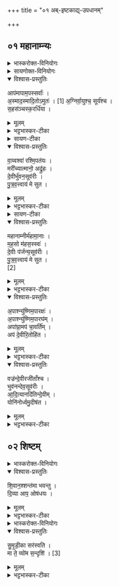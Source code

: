 +++
title = "०१ अब्-इष्टकाद्य्-उपधानम्"

+++
## ०१ महानाम्न्यः

<details><summary>भास्करोक्त-विनियोगः</summary>

उत्तरा महानाम्न्यः पञ्चानुष्टुभः ।  
ताभिस् सर्वाभिर् अध्ययन-काले उदकं संस्पृश्य  
अन्तेवासिने दद्याद् आचार्यो व्रताय ।  
उपधानकाले तु आद्याभिः तिसृभिः पृथगुपधाय  
ततो द्वाभ्याम् उपदध्यात् ।  

</details>

<details><summary>सायणोक्त-विनियोगः</summary>

अत्र बौधायने कल्पे तत्प्रकारोऽभिहितः- "एतेनाऽऽरुणकेतुको व्याख्यातो यावन्मन्त्रबीष्टकाः । लोकंपृणाश्च स्वयमातृणाश्चाऽऽप एव" इति । पूर्वत्र सावित्रादिचयनानामभिहितत्वादेतेनेति तत्परामर्शः । अब्रूपा इष्टका अबीष्टकाः । नात्रेष्टका मृदादिना निष्पादनीयाः । किं त्वाप एवेष्टकाबुद्ध्योपधेया इत्यर्थः । उपधानेऽस्मिन्कल्प एवमभिहितः- "उत्तरवेद्यावपनकाले तूष्णीं जानुदघ्नं खात्वाऽन्यत्र मृदं निवपति विदेरग्निरित्यादिर्लुप्यते । ध्रुवाऽसीति प्रतिपद्यते । हस्तग्राभमबीष्टका उपदध्यात् । 
भद्रं कर्णेभिरिति द्वाभ्यां शान्तिं कृत्वा ताभ्यामुपदधाति" इति । (हस्तग्राभं) हस्तग्राहं हस्तेन गृहीत्वा जलमित्यर्थः । तत्र शान्त्यर्थां प्रथमामृचमाह -  हे देवा इन्द्रादयो भद्रं कल्याणं श्रुतिस्मृतिवाक्यरूपं कर्णेभिराचार्यान्तेवासिरूपाणामृत्विग्यजमानरूपाणां वाऽस्माकं बहूनां कर्णैः युष्मत्प्रसादात्सर्वदा श्रोतुं समर्थाः स्याम । श्रुत्वा च यजत्रा यागक्षमा वयं भद्रं कल्याणं यज्ञादिकं कर्माक्षभिश्चक्षुरिन्द्रियैः साक्षात्पश्येम । स्थिरैरविकलैरङ्गैश्चक्षुरादिभिर्हस्तादिभिश्चावयवैस्तनूभिस्तथाविधशरीरैर्युक्ता वयं तुष्टुवांसो युष्मदीयां स्तुतिं कुर्वाणा यद्यस्मात्कारणाद्देवहितं देवेन प्रजापतिना समर्पितं सर्वमप्यायुर्व्यशेम विशेषेण प्राप्नवाम । तस्मादपमृत्योरभावाच्चिरं भद्रं शृणुयामेति पूर्वत्रान्वयः । 

अथ द्वितीयमाह-  वृद्धैर्महात्मभिः सदा पुराणादिषु श्रूयत इति वृद्धश्रवाः । तादृश इन्द्रो नोऽस्माकं स्वस्ति दधात्वध्ययनश्रवणानुष्ठानार्थं क्षेमं सम्पादयतु । विश्वं वेत्ति जानातीति विश्ववेदाः । तादृशः पूषाऽपि नः स्नस्ति दधातु । अरिष्टमहिंसा तस्य नेमिस्थानीयः । यथा लोहमयी नेमिः काष्ठमयस्य चक्रस्य भङ्गाभावाय पालयत्येवमयंतार्क्ष्यो गरुडोऽपि सर्पादिकृतां हिंसां निवार्य तत्पालकत्वादरिष्टनेमिः । तादृशस्तार्क्ष्यो नः स्वस्ति दधातु । 

एतन्मन्त्रद्वयं शान्त्यर्थमादौ पठित्वा तन्मन्त्रद्वयेनाबीष्टकाद्वयमुपदध्यात् ।  
कल्पः- "आपमापामिति पञ्चभिर्महानाम्नीभिरुष्णोदकम्" इति । उपदधातीत्यनुवर्तते ।
</details>

<details open><summary>विश्वास-प्रस्तुतिः</summary>

आप॑मापाम॒पस्सर्वाः॑ ।  
अ॒स्माद॒स्मादि॒तोऽमुतः॑ ।  [1]
अ॒ग्निर्वा॒युश्च॒ सूर्य॑श्च ।  
स॒हस॑ञ्चस्क॒रर्धि॑या ।  

</details>

<details><summary>मूलम्</summary>

आप॑मापाम॒पस्सर्वाः॑ ।  
अ॒स्माद॒स्मादि॒तोऽमुतः॑ ।  [1]
अ॒ग्निर्वा॒युश्च॒ सूर्य॑श्च ।  
स॒ह स॑ञ्चस्क॒रर्धि॑या ।  

</details>


<details><summary>भट्टभास्कर-टीका</summary>

तत्र प्रथमा - **आपमापामिति** ॥ आप्नोतेः छान्दसे लुङि लृदित्वादङ् । नित्यतायां च द्विर्वचनं, "अनुदात्तं च" इति द्वितीयस्य निघातः ।  वर्णव्यत्ययेन दीर्घत्वम् । **आपमापामिति** आपमापं पुनः पुनः प्राप्नुवानीति । "ऊडिदम्" इति अद्भ्यो विभक्तिरुदात्ता ।  भूत एव वा इति लुङ् - सर्वा अपः भृशं प्राप्तवानस्मीति ।

कास्सर्वा इत्याह - **आपमापामिति** स्थानात् यस्माद्यस्मात् आपः प्रस्रवन्ति । वीप्सायां द्विर्वचने व्यत्ययेन द्वितीयस्य निघाताभावः । उक्तं स्थानविशेषाभिप्रायेण । इदानीं सामान्याभिप्रायेणाप्याह - **इतः** पृथिव्याः **अमुतः** च दिवः रश्मिवाय्वादिभिरानीयन्ते विसृज्यन्ते च त्रयाणां "ऊडिदम्" इति विभक्तेरुदात्तत्वम् । ता एता अपः **अग्निः वायुश्च सूर्यश्च सह**भूताः **सञ्चस्कर** एते यूयं संस्कुरुत । 
छान्दसे लिटि मध्यमपुरुषे बहुवचने "ऋतश्च संयोगादेः" इति गुणः । अग्निर्हि पर्जन्यात्मा अप उत्पादयति, सूर्योऽनुजानाति, वायुः प्रेरयति, तस्माद्यूयमप्येताः संस्कुरुत ये उत्पादयितारः । सहस्रगणमवैमत्याय । 
यद्वा - छान्दसे लिटि झेः व्यत्ययेन उत्तमपुरुषैकवचनम् । "सम्पर्युपेभ्यः" इति सुट्, "णलुत्तमो वा" इति णित्वाभावः । ऋद्धिया ऋद्धिविशिष्टा यथा भवन्ति तथा संस्कुरुत । छान्दस इकारोपजनः । तत्र ऋकारेण सह आकारस्य य एकादेशः तस्योदात्तत्वात् तिङन्तस्य सांहितिकमुदात्तत्वमाश्रित्य "तिङि चोदात्तवति" इति गतेरनुदात्तत्वम्, "उदात्तवता तिङा" इति गतेस्समासश्च । उभयं व्यत्ययेनैव वा । यद्वा एते अग्न्यादयः एभिस्सहाहं संचस्कर संस्करोमि । 
यद्वा - अपस्सर्वा अहं प्रापं, अग्न्यादयश्च पूर्वमेताः प्राप्तवन्तः, सामर्थ्यात् प्रथमपुरुषोऽन्वेति, इदानीम् अहम् एभिस्सहितः संस्करोमीति । 
केचित्तु - धियेति पदं छिन्दन्ति, पूर्वस्य च लोडन्तस्य अन्त्यवर्णविकारमाहुः । व्यत्ययेन श्लुः । तेषां धियेत्यस्य "सा वे काचः" इत्यन्तोदात्तत्वप्राप्तेः सर्वानुदात्तत्वं दुर्लभम् । आख्यातस्य च निघातप्राप्तेः अन्तोदात्तत्वं दुर्लभम् । तत्र स्वरयोः विनिमय इति परिहर्तव्यं भवेत् । तस्मात् ऋद्ध्येत्येव पदच्छेदो ज्यायान् । ऋद्धिशब्दो हि नित्स्वरेणाद्युदात्तः ॥३॥

</details>

<details><summary>सायण-टीका</summary>

 तत्र प्रथममाह -  अहं **सर्वा अपः** सर्वदेशवर्तीनि जला **न्यापमापां** पुनः पुनः प्राप्तवानस्मि । आपमित्यस्य वीप्सया पौनःपुन्यं लभ्यते । दीर्घस्य छान्दसत्वाद्द्वितीयोऽप्यापमित्येव शब्दः । जललाभाय स्थानविशेषा निर्दिश्यन्ते**ऽस्मादस्मादि**(ति)दंशब्देन वीप्सायुक्तेन सर्वनाम्ना । जलस्थानानि गङ्गासरस्वतीयमुनागोदावरीकावेर्यादीनि विद्यन्ते तस्मात्सर्वस्माज्जलस्थानात्प्राप्तवानस्मीति पूर्वत्रान्वयः । **इतोऽमुत** इत्याभ्यां शब्दाभ्यां भूलोकस्वर्गलोकावभिधीयेते । तस्मादप्युभयस्माज्जलं प्राप्तवानित्यन्वयः । तामेतां सर्वजलप्राप्तिमग्निवायुसूर्याः संपादयन्त्विति शेषः । अहं तैर्देवैः **सह ऋद्धिया** समृद्धिनिमित्तं **सञ्चस्कर** ता अपः संस्करोमि । 
</details>

<details open><summary>विश्वास-प्रस्तुतिः</summary>


वा॒य्वश्वा॑ रश्मि॒पत॑यः ।  
मरी॑च्यात्मानो॒ अद्रु॑हः ।  
दे॒वीर्भु॑वन॒सूव॑रीः ।  
पु॒त्र॒व॒त्त्वाय॑ मे सुत ।  

</details>

<details><summary>मूलम्</summary>


वा॒य्वश्वा॑ रश्मि॒पत॑यः ।  
मरी॑च्यात्मानो॒ अद्रु॑हः ।  
दे॒वीर्भु॑वन॒सूव॑रीः ।  
पु॒त्र॒व॒त्त्वाय॑ मे सुत ।  

</details>

<details><summary>भट्टभास्कर-टीका</summary>

अथ द्वितीया - **आपमापामिति**इति ॥ हे आपः ! या यूयं **वाय्वश्वाः** वायव एव अश्वस्थानीयाः वोढारो यासां **रश्मिपतयः** रश्मय एव पतयः पातारो यासाम् । उभयत्रापि "परादिश्छन्दसि" इत्युत्तरपदाद्युदात्तत्वम् । **मरीच्यात्मानः** मरीचय एव आत्मा शरीरमाधारभूतं यासां **अद्रुहः** कस्यचिदपि द्रोहमकुर्वाणाः अत एव **देवीः** देवनशीलाः **भुवनसूवरीः** भुवनस्य भूतजतस्य सवित्र्यः । क्वनिपि "वनोरचः" इति ङीब्रेफौ, उभयत्रापि "वा छन्दसि" इति पूर्वसवर्णदीर्घत्वम् । तादृश्यो यूयं **पुत्रवत्वाय** सम्यगध्ययनादिनिर्वृत्या यथा पुत्रवान् स्यां तदनुरूपं **मे** मां **सुत** अनुजानीत । मम वा पुत्रवत्वमनुजानीत । उभयत्रापि कर्मणस्सम्प्रदानत्वम् । षु प्रसवैश्वर्ययोः, आदादिकः ॥४॥ 
</details>

<details><summary>सायण-टीका</summary>

अथ द्वितीयामाह -  वायव एवाश्वस्थानीया वोढारो यासामपां ता **वाय्वश्वाः** । आदित्यरश्मय एव पातारो यासामपां ता **रश्मिपतयः** । मरीचय एवाऽऽत्मा शरीरमाधारभूतं यासामपां ता मरीच्यात्मानः । **अद्रुहः** कस्यचिदपि द्रोहमकुर्वाणाः । **देवीः** स्वच्छत्वेन द्योतमानाः । **भुवनसूवरी**र्भूतजातस्य सवित्र्यः । ईदृश्य आपो याः सन्ति तथाविधा हे आपो यूयं **मे** मम पुत्रवत्वाय बहुपुत्रयुक्तत्वाय **सुत** अनुजानीत । 
</details>

<details open><summary>विश्वास-प्रस्तुतिः</summary>

महानाम्नीर्म॑हामा॒नाः ।  
म॒ह॒सो म॑हस॒स्स्वः॑ ।  
दे॒वीः प॑र्जन्य॒सूव॑रीः ।  
पु॒त्र॒व॒त्त्वाय॑ मे सुत ।  
[2]

</details>

<details><summary>मूलम्</summary>

महानाम्नीर्म॑हामा॒नाः ।  
म॒ह॒सो म॑हस॒स्स्वः॑ ।  
दे॒वीः प॑र्जन्य॒सूव॑रीः ।  
पु॒त्र॒व॒त्त्वाय॑ मे सुत ।  
[2]

</details>

<details><summary>भट्टभास्कर-टीका</summary>

अथ तृतीया - **महानाम्नीरिति** ॥ अत्र केषुचित् वाक्येषु ऐकश्रुत्यं दृश्यते केषु चित् त्रैस्वर्यमेव । 
केचिदाहुः - 
उदात्तनिहतस्वार्यप्रचयेभ्यो विलक्षणा । एकश्रुतिस्ससूत्रेषु पञ्चप्रश्नेषु दृस्यते ॥इति॥ तत्र "विभाषा छन्दसि" इत्यस्य व्यवस्थितविषयत्वादेवं भवतीति द्रष्टव्यम् । यदा चैकश्रुत्यं तदा वाक्यस्य अन्त्यमक्षरमेकमुदात्तं, क्वचित्तु द्वे । ततः पूर्वस्य सन्नतरः । ततः पूर्वेषां त्रैस्वर्यम् ऐकश्रुत्येन बाध्यते । तत्राद्यमक्षरं लघु चेति प्रायेण निहन्यते । शेषमेकश्रुतिर्भवति । तत्र केनेदमुदात्तत्वमिति चिन्त्यम् । 
केचित्त्वाहुः - "कृत्तद्धितसमासाश्च" इति समासग्रहणस्य व्यत्ययेन नियमार्थत्वमाश्रित्य वाक्यस्यापि प्रातिपदिकत्वात् "फिषः" इत्यन्तोदात्तत्वं प्रवर्तत इति । द्व्युदात्तत्वे हेत्वन्तरं मृग्यमिति यत्किञ्चिदेतत् । तस्मात् "व्यत्ययो बहुलम्" इति प्राप्तस्य स्वरान्यत्वस्य अयं प्रकारविशेषः । आहुश्च - 
वर्णान्यो वा स्वरान्यो वा पञ्चप्रश्नेषु दृश्यते । इति ।अत्र तु द्वयोर्वाक्ययोरैकश्रुत्यं, द्वयोस्त्रैस्वर्यम् । 
**महानाम्नीः** महानाम्न्यः महाफलं नाम यासाम् । "अन उपधालोपिनः" इति ङीप् । **महामानाः** महाफलाः पूजा यासां ताः महसः महस्वत्यः महोऽन्नं तेजश्च । "लुगकारैकाररेफाश्च" इति मत्वर्थीयो लुप्यते । **महसः** च स्वः सवित्र्यः । सूतेः क्विपि उवङादेशं बाधित्वा यणादेशः । यद्वा - वीप्सायां द्विर्वचनं, सर्वस्य च महसः सवित्र्य इति । **देवीरित्यादि** । गतम् । **पर्जन्यसूवरीरिति** विशेषः । एष महानाम्नीशब्दः सर्वासां नामनिमित्तं हविष्पान्तीयवच्छत्रिवच्च ॥५॥
</details>


<details open><summary>विश्वास-प्रस्तुतिः</summary>

अ॒पाश्न्यु॑ष्णिम॒पारक्षः॑ ।  
अ॒पाश्न्यु॑ष्णिम॒पारघ॑म् ।  
अपा॑घ्रा॒मप॑ चा॒वर्ति॑म् ।  
अप॑ दे॒वीरि॒तोहि॑त ।  
</details>

<details><summary>मूलम्</summary>

अ॒पाश्न्यु॑ष्णिम॒पारक्षः॑ ।  
अ॒पाश्न्यु॑ष्णिम॒पारघ॑म् ।  
अपा॑घ्रा॒मप॑ चा॒वर्ति॑म् ।  
अप॑ दे॒वीरि॒तोहि॑त ।  
</details>


<details><summary>भट्टभास्कर-टीका</summary>

अथ चतुर्थी - **अपाश्न्युष्णिमिति** ॥ अशेरुषेश्च औणादिके निन्प्रत्यये अश्निरुष्णिर्यस्मिन्निति बहुव्रीहौ व्यश्नुवानदाहोऽग्निरुच्यते । योऽध्ययनादिविघ्नकारी ग्रामादिव्यापी महाविषयोऽग्निः तं **इतः** अस्मात् अध्ययनादिस्थानात् **अपहित** । हितेति वक्ष्यमाणेन अपेतिपदं प्रत्येकम् अभिसम्बध्यते । हन्तेर्लोटि वर्णव्यत्ययेन इकारः । यद्वा - हिनोतेर्लोटि छान्दसो विकरणस्य लुक् । **अप**हिनुत अस्मत्पार्श्वात् अपनयत । "निपातस्य च" इत्युपसर्गस्य दीर्घत्वम् । द्वितीयेन अश्न्युष्णिशब्देन सर्वाङ्गव्यापी दाहोऽध्ययनादिविघ्नकारी ज्वरादिरुच्यते । तं चापनयत । रघतिश्शोषणकर्मा । अघशब्दस्य वा रेफोपजनः । यदध्ययनादिविघ्नहेतुरात्मनि श्लिष्टं मलं तच्चापनयत । अत्रापि पूर्ववत् उपसर्गस्य दीर्घत्वम् । एवमेतेषु वाक्येषु व्यत्ययेनापशब्दस्य अन्तोदात्तत्वम् । प्रतिसंबन्धिनां तु अश्न्युष्ण्यादीनां यथा प्राप्तस्वरता । यत्र तु प्रतिसंबन्धिनां स्वरव्यत्ययः तत्रापशब्दस्वरमेवाद्युदात्तत्वं प्रतिपद्यते अपाघ्रामित्यादिषु । इदं च पञ्चप्रश्नानुज्ञातस्य स्वरान्यत्वस्य प्रकारवैचित्र्यमिति द्रष्टव्यम् । **अघ्रां** अघ्रातव्यं दुर्गन्धं घ्राणशक्तिहानिं वा अस्मत्तः अपनयत । सर्वानुदात्तमेवेदं पदम् । **अवर्तिं** दारिद्र्यं, वृत्यभावरूपमालस्यं वा **अप**नयत । अत्राव्ययपूर्वपदप्रकृतिस्वरत्वं बाधित्वा व्यत्ययेनोत्तरपदाद्युदात्तत्वम् । पुनश्च अपशब्दग्रहणात् यदन्यदप्यध्ययनादिविरोधि तत्सर्वमपनयतेति । देवीरित्यादि । व्याख्यातम् ॥६॥
</details>


<details open><summary>विश्वास-प्रस्तुतिः</summary>

वज्र॑न्दे॒वीरजी॑ताँश्च ।  
भुव॑नन्देव॒सूव॑रीः ।  
आ॒दि॒त्यानदि॑तिन्दे॒वीम् ।  
योनि॑नोर्ध्वमु॒दीष॑त ।  
</details>

<details><summary>मूलम्</summary>

वज्र॑न्दे॒वीरजी॑ताँश्च ।  
भुव॑नन्देव॒सूव॑रीः ।  
आ॒दि॒त्यानदि॑तिन्दे॒वीम् ।  
योनि॑नोर्ध्वमु॒दीष॑त ।  
</details>



<details><summary>भट्टभास्कर-टीका</summary>

अथ पञ्चमी - **वज्रमिति** ॥ पूर्वत्र अश्न्युष्ण्यादीनाम् अपनयनं प्रार्थितं; इदानीं तु वज्रादीनाम् उन्नयनं प्रार्थ्ययते । त्रैलोक्यरक्षाहेतुरिन्द्रायुधं **वज्रं** तदूर्ध्वं **उदीषत** उच्छ्रिततरमुन्नयत । अस्मदध्ययनाद्यविघ्नसिध्यर्थम् उद्भूतसामर्थ्यं कुरुत । ईष गत्यादिषु । यद्वा - ई गतौ, लेटि "सिब्बहुलं लेटि" इति सिप् । देवीरिति । गतम् । **अजीताः** अजिताः प्राणाः तांश्च उन्नयत । यद्वा - उक्तैरश्न्युष्णादिभिः अजितानस्मान् । वर्णव्यत्ययेन दीर्घः । **भुवनं** भूतजातं गवादिकं चोन्नयत । **देवसूवरीः** देवानामपि सवित्र्यः यूयम् । "वा छन्दसि" इति दीर्घत्वम् । पूर्ववत् क्वनिपि ङीब्रेपौ । **आदित्यान्** अदितेः पुत्रान् देवांश्चोन्नयत । **अदितिं च देवीं** पृथिवीमुन्नयत । योनिना योनित्वेन कारणभावेन भूत्वा । विश्वस्य हि यूयं कारणमिति भावः । यदाहुः - "अप एव ससर्जादौ" इति ॥७॥
</details>



## ०२ शिष्टम्

<details><summary>भास्करोक्त-विनियोगः</summary>

ओषधिरुदकं चोपस्पृश्य दद्यात् ।  
अध्वर्युः तत्सहोपदध्यात् उपधानकाले -  
**शिवा न इति द्विपदया गायत्र्या** ॥ 
</details>
<details open><summary>विश्वास-प्रस्तुतिः</summary>

शि॒वान॒श्शन्त॑मा भवन्तु ।  
दि॒व्या आप॒ ओष॑धयः ।  

</details>

<details><summary>मूलम्</summary>

शि॒वान॒श्शन्त॑मा भवन्तु ।  
दि॒व्या आप॒ ओष॑धयः ।  
</details>

<details><summary>भट्टभास्कर-टीका</summary>

**नः** अस्माकं **दिव्याः आपः शिवाः** शान्ता **भवन्तु** । **ओषधयः** च **शन्तमाः** सुखतमाः शान्ततमा **भवन्तु** । दिवमर्हन्तीति दिव्याः । "छन्दसि च" इति यः ॥८॥
</details>

<details><summary>भास्करोक्त-विनियोगः</summary>

भूमिमुपस्पृशेत्, भूमिवतीं चोपदध्यात् उपधानकाले - **सुमृडीकेति** द्विपदया गायत्र्या ॥ 
</details>
<details open><summary>विश्वास-प्रस्तुतिः</summary>

सु॒मृ॒डी॒का सर॑स्वति ।  
मा ते॒ व्यो॑म स॒न्दृशि॑ ।  [3]
</details>

<details><summary>मूलम्</summary>

सु॒मृ॒डी॒का सर॑स्वति ।  
मा ते॒ व्यो॑म स॒न्दृशि॑ । [3]
</details>



<details><summary>भट्टभास्कर-टीका</summary>

**सुमृडीका** सुष्ठु सुखयित्री । यद्वा - शोभना मृडीकाः सुखयितारोऽवयवा यस्याः । "मृडीकादयश्च" इत्युणादिषु निपात्यते । "नञ्सुभ्याम्" इत्युत्तरपदान्तोदात्तत्वम् । **सरस्वति** सर इत्युदकनाम तद्वति, उदकाधारत्वात् अबिष्टकावत्त्वाद्वा । तादृशी त्वमसि । सर इत्यस्य व्यत्ययेन अन्त्यस्य वर्णान्यत्वम् । आमन्त्रितत्वे हि निघातप्रसङ्गः । स्वरान्यत्वं वा - हे सरस्वति ! सुमृडीका त्वमसि । अबिष्टका भूमित्वेन स्तूयते - **ते** तव तादृश्या **व्योम** छिद्रं **मा सन्दृशि** ओषधिवनस्पतिभिः छन्नत्वात् केवलावकाशो मा दर्शि । एतद्धि पृथिव्याः प्रियतरं "साऽकामयतौषधीभिर्वनस्पतिभिः प्र जायेय" इति दर्शनात् । दृशेर्लुङि चिणि वृद्ध्यभावश्छान्दसः, आद्युदात्तत्वं च । तत्र "तिङि चोदात्तवति" इति गतेरनुदात्तत्वं, समासश्च । यद्वा - तव व्योमाहं मा संदृसि मा समीक्षिषि । लिङि व्यत्ययेन आत्मनेपदोत्तमपुरुषैकवचनम् । "दृशेश्चेति वक्तव्यम्" इत्यकर्मकस्य विधानात् सिचश्च इटश्च व्यत्ययेनैव लुक् ॥९॥
इति भट्टभास्करमिश्रविरचिते यजुर्वेदभाष्ये आरण्यके आरुणकेतुके प्रथमोऽनुवाकः ॥१॥  
</details>
